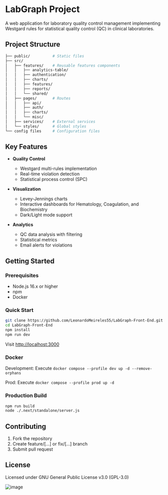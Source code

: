 # LabGraph Project

A web application for laboratory quality control management implementing Westgard rules for statistical quality control (QC) in clinical laboratories.

## Project Structure

```bash
├── public/          # Static files
├── src/
│   ├── features/    # Reusable features components
│   │   ├── analytics-table/
│   │   ├── authentication/
│   │   ├── charts/
│   │   ├── features/
│   │   ├── reports/
│   │   └── shared/
│   ├── pages/       # Routes
│   │   ├── api/
│   │   ├── auth/
│   │   ├── charts/
│   │   └── misc/
│   ├── services/    # External services
│   └── styles/      # Global styles
└── config files     # Configuration files
```

## Key Features

- **Quality Control**

  - Westgard multi-rules implementation
  - Real-time violation detection
  - Statistical process control (SPC)

- **Visualization**

  - Levey-Jennings charts
  - Interactive dashboards for Hematology, Coagulation, and Biochemistry
  - Dark/Light mode support

- **Analytics**
  - QC data analysis with filtering
  - Statistical metrics
  - Email alerts for violations

## Getting Started

### Prerequisites

- Node.js 16.x or higher
- npm
- Docker

### Quick Start

```bash
git clone https://github.com/LeonardoMeireles55/LabGraph-Front-End.git
cd LabGraph-Front-End
npm install
npm run dev
```

Visit [http://localhost:3000](http://localhost:3000)

### Docker

Development: Execute `docker compose --profile dev up -d --remove-orphans`

Prod: Execute `docker compose --profile prod up -d`

### Production Build

```bash
npm run build
node ./.next/standalone/server.js

```

## Contributing

1. Fork the repository
2. Create feature/[...] or fix/[...] branch
3. Submit pull request

## License

Licensed under GNU General Public License v3.0 (GPL-3.0)

![image](https://github.com/user-attachments/assets/89193291-fe53-488e-b652-4094d319f281)
